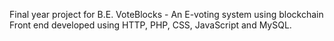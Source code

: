 Final year project for B.E.
VoteBlocks - An E-voting system using blockchain
Front end developed using HTTP, PHP, CSS, JavaScript and MySQL.
